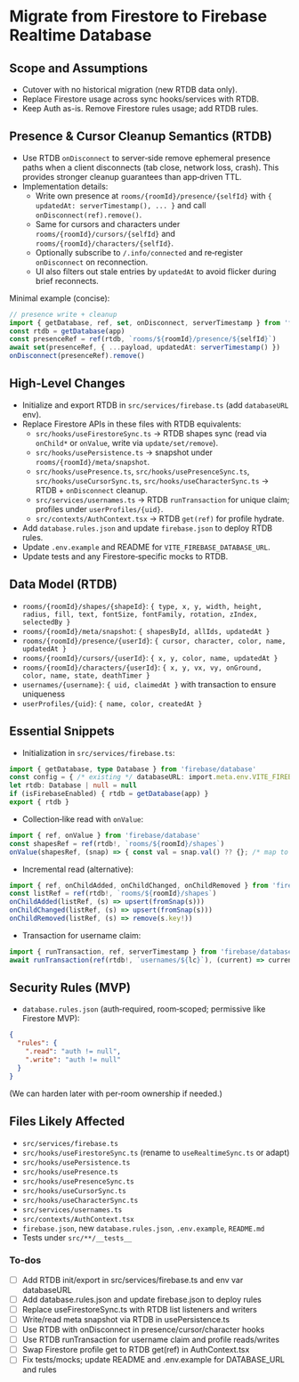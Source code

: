 <!-- f146ed3a-efa3-4b06-9a71-05919c676995 d7411acc-92fb-4853-87ee-421fcb870b61 -->
# Migrate from Firestore to Firebase Realtime Database

## Scope and Assumptions

- Cutover with no historical migration (new RTDB data only).
- Replace Firestore usage across sync hooks/services with RTDB.
- Keep Auth as-is. Remove Firestore rules usage; add RTDB rules.

## Presence & Cursor Cleanup Semantics (RTDB)

- Use RTDB `onDisconnect` to server‑side remove ephemeral presence paths when a client disconnects (tab close, network loss, crash). This provides stronger cleanup guarantees than app‑driven TTL.
- Implementation details:
  - Write own presence at `rooms/{roomId}/presence/{selfId}` with `{ updatedAt: serverTimestamp(), ... }` and call `onDisconnect(ref).remove()`.
  - Same for cursors and characters under `rooms/{roomId}/cursors/{selfId}` and `rooms/{roomId}/characters/{selfId}`.
  - Optionally subscribe to `/.info/connected` and re‑register `onDisconnect` on reconnection.
  - UI also filters out stale entries by `updatedAt` to avoid flicker during brief reconnects.

Minimal example (concise):

```ts
// presence write + cleanup
import { getDatabase, ref, set, onDisconnect, serverTimestamp } from 'firebase/database'
const rtdb = getDatabase(app)
const presenceRef = ref(rtdb, `rooms/${roomId}/presence/${selfId}`)
await set(presenceRef, { ...payload, updatedAt: serverTimestamp() })
onDisconnect(presenceRef).remove()
```

## High‑Level Changes

- Initialize and export RTDB in `src/services/firebase.ts` (add `databaseURL` env).
- Replace Firestore APIs in these files with RTDB equivalents:
  - `src/hooks/useFirestoreSync.ts` → RTDB shapes sync (read via `onChild*` or `onValue`, write via `update/set/remove`).
  - `src/hooks/usePersistence.ts` → snapshot under `rooms/{roomId}/meta/snapshot`.
  - `src/hooks/usePresence.ts`, `src/hooks/usePresenceSync.ts`, `src/hooks/useCursorSync.ts`, `src/hooks/useCharacterSync.ts` → RTDB + `onDisconnect` cleanup.
  - `src/services/usernames.ts` → RTDB `runTransaction` for unique claim; profiles under `userProfiles/{uid}`.
  - `src/contexts/AuthContext.tsx` → RTDB `get(ref)` for profile hydrate.
- Add `database.rules.json` and update `firebase.json` to deploy RTDB rules.
- Update `.env.example` and README for `VITE_FIREBASE_DATABASE_URL`.
- Update tests and any Firestore‑specific mocks to RTDB.

## Data Model (RTDB)

- `rooms/{roomId}/shapes/{shapeId}`: `{ type, x, y, width, height, radius, fill, text, fontSize, fontFamily, rotation, zIndex, selectedBy }`
- `rooms/{roomId}/meta/snapshot`: `{ shapesById, allIds, updatedAt }`
- `rooms/{roomId}/presence/{userId}`: `{ cursor, character, color, name, updatedAt }`
- `rooms/{roomId}/cursors/{userId}`: `{ x, y, color, name, updatedAt }`
- `rooms/{roomId}/characters/{userId}`: `{ x, y, vx, vy, onGround, color, name, state, deathTimer }`
- `usernames/{username}`: `{ uid, claimedAt }` with transaction to ensure uniqueness
- `userProfiles/{uid}`: `{ name, color, createdAt }`

## Essential Snippets

- Initialization in `src/services/firebase.ts`:
```ts
import { getDatabase, type Database } from 'firebase/database'
const config = { /* existing */ databaseURL: import.meta.env.VITE_FIREBASE_DATABASE_URL }
let rtdb: Database | null = null
if (isFirebaseEnabled) { rtdb = getDatabase(app) }
export { rtdb }
```

- Collection‑like read with `onValue`:
```ts
import { ref, onValue } from 'firebase/database'
const shapesRef = ref(rtdb!, `rooms/${roomId}/shapes`)
onValue(shapesRef, (snap) => { const val = snap.val() ?? {}; /* map to Shape[] */ })
```

- Incremental read (alternative):
```ts
import { ref, onChildAdded, onChildChanged, onChildRemoved } from 'firebase/database'
const listRef = ref(rtdb!, `rooms/${roomId}/shapes`)
onChildAdded(listRef, (s) => upsert(fromSnap(s)))
onChildChanged(listRef, (s) => upsert(fromSnap(s)))
onChildRemoved(listRef, (s) => remove(s.key!))
```

- Transaction for username claim:
```ts
import { runTransaction, ref, serverTimestamp } from 'firebase/database'
await runTransaction(ref(rtdb!, `usernames/${lc}`), (current) => current ? current : { uid, claimedAt: serverTimestamp() })
```


## Security Rules (MVP)

- `database.rules.json` (auth‑required, room‑scoped; permissive like Firestore MVP):
```json
{
  "rules": {
    ".read": "auth != null",
    ".write": "auth != null"
  }
}
```


(We can harden later with per‑room ownership if needed.)

## Files Likely Affected

- `src/services/firebase.ts`
- `src/hooks/useFirestoreSync.ts` (rename to `useRealtimeSync.ts` or adapt)
- `src/hooks/usePersistence.ts`
- `src/hooks/usePresence.ts`
- `src/hooks/usePresenceSync.ts`
- `src/hooks/useCursorSync.ts`
- `src/hooks/useCharacterSync.ts`
- `src/services/usernames.ts`
- `src/contexts/AuthContext.tsx`
- `firebase.json`, new `database.rules.json`, `.env.example`, `README.md`
- Tests under `src/**/__tests__`

### To-dos

- [ ] Add RTDB init/export in src/services/firebase.ts and env var databaseURL
- [ ] Add database.rules.json and update firebase.json to deploy rules
- [ ] Replace useFirestoreSync.ts with RTDB list listeners and writers
- [ ] Write/read meta snapshot via RTDB in usePersistence.ts
- [ ] Use RTDB with onDisconnect in presence/cursor/character hooks
- [ ] Use RTDB runTransaction for username claim and profile reads/writes
- [ ] Swap Firestore profile get to RTDB get(ref) in AuthContext.tsx
- [ ] Fix tests/mocks; update README and .env.example for DATABASE_URL and rules